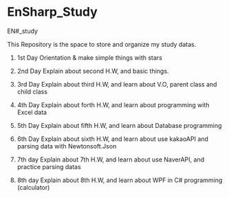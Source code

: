 # EnSharp_Study
EN#_study

This Repository is the space to store and organize my study datas.

1. 1st Day
  Orientation & make simple things with stars
  
2. 2nd Day
  Explain about second H.W, and basic things.
  
3. 3rd Day
  Explain about third H.W, and learn about V.O, parent class and child class

4. 4th Day
  Explain about forth H.W, and learn about programming with Excel data
  
5. 5th Day
  Explain about fifth H.W, and learn about Database programming
  
6. 6th Day
  Explain about sixth H.W, and learn about use kakaoAPI and parsing data with Newtonsoft.Json

7. 7th day
  Explain about 7th H.W, and learn about use NaverAPI, and practice parsing datas

8. 8th day
  Explain about 8th H.W, and learn about WPF in C# programming (calculator) 
